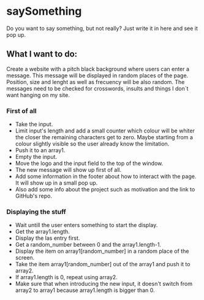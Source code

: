 # saySomething

Do you want to say something, but not really? Just write it in here and see it pop up.


## What I want to do:

Create a website with a pitch black background where users can enter a message. This message will be displayed in random places of the page. Position, size and lenght as well as frecuency will be also random. The messages need to be checked for crosswords, insults and things I don´t want hanging on my site.


### First of all
- Take the input.
- Limit input's length and add a small counter which colour will be whiter the closer the remaining characters get to zero. Maybe starting from a colour slightly visible so the user already know the limitation.
- Push it to an array1.
- Empty the input.
- Move the logo and the input field to the top of the window.
- The new message will show up first of all.
- Add some information in the footer about how to interact with the page. It will show up in a small pop up.
- Also add some info about the project such as motivation and the link to GitHub's repo.

### Displaying the stuff
- Wait untill the user enters something to start the display.
- Get the array1.length.
- Display the las entry first.
- Get a random_number between 0 and the array1.length-1.
- Display the item on array1[random_number] in a random place of the screen.
- Take the item array1[random_number] out of the array1 and push it to array2.
- If array1.length is 0, repeat using array2.
- Make sure that when introducing the new input, it doesn't switch from array2 to array1 because array1.length is bigger than 0.